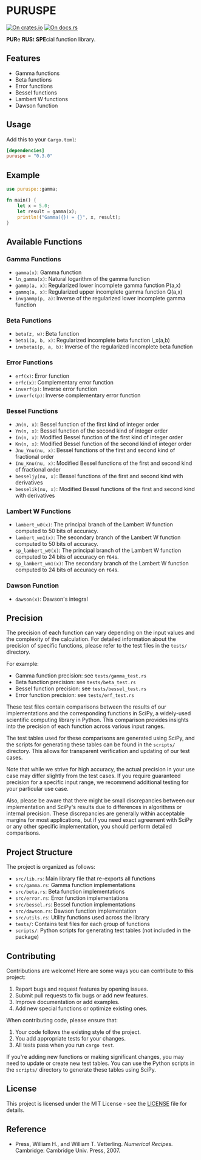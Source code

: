 # PURUSPE

[![On crates.io](https://img.shields.io/crates/v/puruspe.svg)](https://crates.io/crates/puruspe)
[![On docs.rs](https://docs.rs/puruspe/badge.svg)](https://docs.rs/puruspe)

**PUR**e **RUS**t **SPE**cial function library.

## Features

- Gamma functions
- Beta functions
- Error functions
- Bessel functions
- Lambert W functions
- Dawson function

## Usage

Add this to your `Cargo.toml`:

```toml
[dependencies]
puruspe = "0.3.0"
```

## Example

```rust
use puruspe::gamma;

fn main() {
    let x = 5.0;
    let result = gamma(x);
    println!("Gamma({}) = {}", x, result);
}
```

## Available Functions

### Gamma Functions
- `gamma(x)`: Gamma function
- `ln_gamma(x)`: Natural logarithm of the gamma function
- `gammp(a, x)`: Regularized lower incomplete gamma function P(a,x)
- `gammq(a, x)`: Regularized upper incomplete gamma function Q(a,x)
- `invgammp(p, a)`: Inverse of the regularized lower incomplete gamma function

### Beta Functions
- `beta(z, w)`: Beta function
- `betai(a, b, x)`: Regularized incomplete beta function I_x(a,b)
- `invbetai(p, a, b)`: Inverse of the regularized incomplete beta function

### Error Functions
- `erf(x)`: Error function
- `erfc(x)`: Complementary error function
- `inverf(p)`: Inverse error function
- `inverfc(p)`: Inverse complementary error function

### Bessel Functions
- `Jn(n, x)`: Bessel function of the first kind of integer order
- `Yn(n, x)`: Bessel function of the second kind of integer order
- `In(n, x)`: Modified Bessel function of the first kind of integer order
- `Kn(n, x)`: Modified Bessel function of the second kind of integer order
- `Jnu_Ynu(nu, x)`: Bessel functions of the first and second kind of fractional order
- `Inu_Knu(nu, x)`: Modified Bessel functions of the first and second kind of fractional order
- `besseljy(nu, x)`: Bessel functions of the first and second kind with derivatives
- `besselik(nu, x)`: Modified Bessel functions of the first and second kind with derivatives

### Lambert W Functions
- `lambert_w0(x)`: The principal branch of the Lambert W function computed to 50 bits of accuracy.
- `lambert_wm1(x)`: The secondary branch of the Lambert W function computed to 50 bits of accuracy.
- `sp_lambert_w0(x)`: The principal branch of the Lambert W function computed to 24 bits of accuracy on `f64`s.
- `sp_lambert_wm1(x)`: The secondary branch of the Lambert W function computed to 24 bits of accuracy on `f64`s.

### Dawson Function
- `dawson(x)`: Dawson's integral

## Precision

The precision of each function can vary depending on the input values and the complexity of the calculation.
For detailed information about the precision of specific functions, please refer to the test files in the `tests/` directory.

For example:
- Gamma function precision: see `tests/gamma_test.rs`
- Beta function precision: see `tests/beta_test.rs`
- Bessel function precision: see `tests/bessel_test.rs`
- Error function precision: see `tests/erf_test.rs`

These test files contain comparisons between the results of our implementations and the corresponding functions in SciPy, a widely-used scientific computing library in Python.
This comparison provides insights into the precision of each function across various input ranges.

The test tables used for these comparisons are generated using SciPy, and the scripts for generating these tables can be found in the `scripts/` directory.
This allows for transparent verification and updating of our test cases.

Note that while we strive for high accuracy, the actual precision in your use case may differ slightly from the test cases.
If you require guaranteed precision for a specific input range, we recommend additional testing for your particular use case.

Also, please be aware that there might be small discrepancies between our implementation and SciPy's results due to differences in algorithms or internal precision.
These discrepancies are generally within acceptable margins for most applications, but if you need exact agreement with SciPy or any other specific implementation, you should perform detailed comparisons.

## Project Structure

The project is organized as follows:

- `src/lib.rs`: Main library file that re-exports all functions
- `src/gamma.rs`: Gamma function implementations
- `src/beta.rs`: Beta function implementations
- `src/error.rs`: Error function implementations
- `src/bessel.rs`: Bessel function implementations
- `src/dawson.rs`: Dawson function implementation
- `src/utils.rs`: Utility functions used across the library
- `tests/`: Contains test files for each group of functions
- `scripts/`: Python scripts for generating test tables (not included in the package)

## Contributing

Contributions are welcome! Here are some ways you can contribute to this project:

1. Report bugs and request features by opening issues.
2. Submit pull requests to fix bugs or add new features.
3. Improve documentation or add examples.
4. Add new special functions or optimize existing ones.

When contributing code, please ensure that:

1. Your code follows the existing style of the project.
2. You add appropriate tests for your changes.
3. All tests pass when you run `cargo test`.

If you're adding new functions or making significant changes, you may need to update or create new test tables. You can use the Python scripts in the `scripts/` directory to generate these tables using SciPy.

## License

This project is licensed under the MIT License - see the [LICENSE](LICENSE) file for details.

## Reference

- Press, William H., and William T. Vetterling. *Numerical Recipes.* Cambridge: Cambridge Univ. Press, 2007. 
